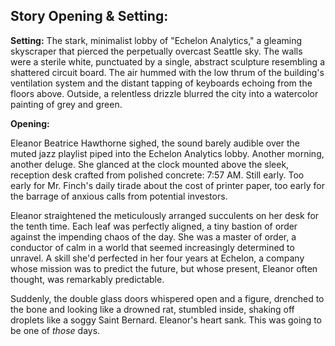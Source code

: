 ## Story Opening & Setting:

**Setting:** The stark, minimalist lobby of "Echelon Analytics," a gleaming skyscraper that pierced the perpetually overcast Seattle sky. The walls were a sterile white, punctuated by a single, abstract sculpture resembling a shattered circuit board. The air hummed with the low thrum of the building's ventilation system and the distant tapping of keyboards echoing from the floors above. Outside, a relentless drizzle blurred the city into a watercolor painting of grey and green.

**Opening:**

Eleanor Beatrice Hawthorne sighed, the sound barely audible over the muted jazz playlist piped into the Echelon Analytics lobby. Another morning, another deluge. She glanced at the clock mounted above the sleek, reception desk crafted from polished concrete: 7:57 AM. Still early. Too early for Mr. Finch's daily tirade about the cost of printer paper, too early for the barrage of anxious calls from potential investors.

Eleanor straightened the meticulously arranged succulents on her desk for the tenth time.  Each leaf was perfectly aligned, a tiny bastion of order against the impending chaos of the day. She was a master of order, a conductor of calm in a world that seemed increasingly determined to unravel.  A skill she'd perfected in her four years at Echelon, a company whose mission was to predict the future, but whose present, Eleanor often thought, was remarkably predictable.

Suddenly, the double glass doors whispered open and a figure, drenched to the bone and looking like a drowned rat, stumbled inside, shaking off droplets like a soggy Saint Bernard. Eleanor's heart sank. This was going to be one of *those* days.
